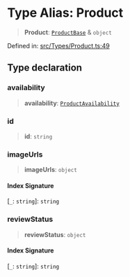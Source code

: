 # Type Alias: Product

> **Product**: [`ProductBase`](ProductBase.md) & `object`

Defined in: [src/Types/Product.ts:49](https://github.com/Riders004/Tv/blob/3d6aaf6f3efb499dc9d0ca82bb24083bb45a8478/src/Types/Product.ts#L49)

## Type declaration

### availability

> **availability**: [`ProductAvailability`](ProductAvailability.md)

### id

> **id**: `string`

### imageUrls

> **imageUrls**: `object`

#### Index Signature

\[`_`: `string`\]: `string`

### reviewStatus

> **reviewStatus**: `object`

#### Index Signature

\[`_`: `string`\]: `string`
